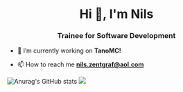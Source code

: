 <h1 align="center">Hi 👋, I'm Nils</h1>
<h3 align="center">Trainee for Software Development</h3>

- 🔭 I’m currently working on **TanoMC!**

- 📫 How to reach me **nils.zentgraf@aol.com**

![Anurag's GitHub stats](https://github-readme-stats.vercel.app/api?username=EinsNils&show_icons=true&theme=transparent)
[![](https://visitcount.itsvg.in/api?id=EinsNils&label=Profile%20Views&color=1&icon=0&pretty=false)](https://visitcount.itsvg.in)


